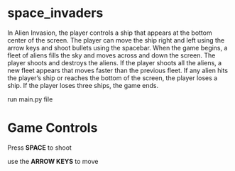 space_invaders
==
In Alien Invasion, the player controls a ship that appears at
the bottom center of the screen. The player can move the ship
right and left using the arrow keys and shoot bullets using the
spacebar. When the game begins, a fleet of aliens fills the sky
and moves across and down the screen. The player shoots and
destroys the aliens. If the player shoots all the aliens, a new fleet
appears that moves faster than the previous fleet. If any alien hits
the player’s ship or reaches the bottom of the screen, the player
loses a ship. If the player loses three ships, the game ends.

run main.py file

Game Controls
==
Press **SPACE** to shoot

use the **ARROW KEYS** to move
